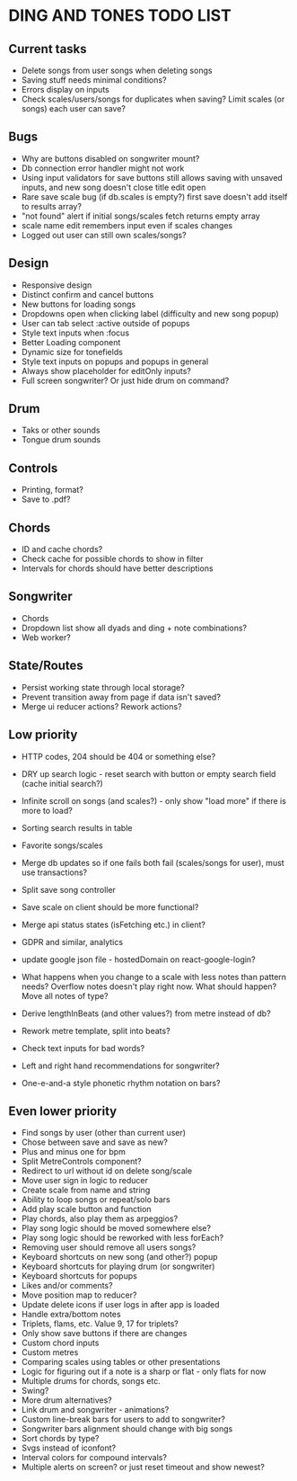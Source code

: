 # DING AND TONES TODO LIST

## Current tasks

* Delete songs from user songs when deleting songs
* Saving stuff needs minimal conditions?
* Errors display on inputs
* Check scales/users/songs for duplicates when saving? Limit scales (or songs) each user can save?

## Bugs

* Why are buttons disabled on songwriter mount?
* Db connection error handler might not work
* Using input validators for save buttons still allows saving with unsaved inputs, and new song doesn't close title edit open
* Rare save scale bug (if db.scales is empty?) first save doesn't add itself to results array?
* "not found" alert if initial songs/scales fetch returns empty array
* scale name edit remembers input even if scales changes
* Logged out user can still own scales/songs?

## Design

* Responsive design
* Distinct confirm and cancel buttons
* New buttons for loading songs
* Dropdowns open when clicking label (difficulty and new song popup)
* User can tab select :active outside of popups
* Style text inputs when :focus
* Better Loading component
* Dynamic size for tonefields
* Style text inputs on popups and popups in general
* Always show placeholder for editOnly inputs?
* Full screen songwriter? Or just hide drum on command?

## Drum

* Taks or other sounds
* Tongue drum sounds

## Controls

* Printing, format?
* Save to .pdf?

## Chords

* ID and cache chords?
* Check cache for possible chords to show in filter
* Intervals for chords should have better descriptions

## Songwriter

* Chords
* Dropdown list show all dyads and ding + note combinations?
* Web worker?

## State/Routes

* Persist working state through local storage?
* Prevent transition away from page if data isn't saved?
* Merge ui reducer actions? Rework actions?

## Low priority

* HTTP codes, 204 should be 404 or something else?
* DRY up search logic - reset search with button or empty search field (cache initial search?)
* Infinite scroll on songs (and scales?) - only show "load more" if there is more to load?
* Sorting search results in table
* Favorite songs/scales
* Merge db updates so if one fails both fail (scales/songs for user), must use transactions?
* Split save song controller
* Save scale on client should be more functional?
* Merge api status states (isFetching etc.) in client?

* GDPR and similar, analytics
* update google json file - hostedDomain on react-google-login?

* What happens when you change to a scale with less notes than pattern needs? Overflow notes doesn't play right now. What should happen? Move all notes of type?
* Derive lengthInBeats (and other values?) from metre instead of db?
* Rework metre template, split into beats?
* Check text inputs for bad words?
* Left and right hand recommendations for songwriter?
* One-e-and-a style phonetic rhythm notation on bars?

## Even lower priority

* Find songs by user (other than current user)
* Chose between save and save as new?
* Plus and minus one for bpm
* Split MetreControls component?
* Redirect to url without id on delete song/scale
* Move user sign in logic to reducer
* Create scale from name and string
* Ability to loop songs or repeat/solo bars
* Add play scale button and function
* Play chords, also play them as arpeggios?
* Play song logic should be moved somewhere else?
* Play song logic should be reworked with less forEach?
* Removing user should remove all users songs?
* Keyboard shortcuts on new song (and other?) popup
* Keyboard shortcuts for playing drum (or songwriter)
* Keyboard shortcuts for popups
* Likes and/or comments?
* Move position map to reducer?
* Update delete icons if user logs in after app is loaded
* Handle extra/bottom notes
* Triplets, flams, etc. Value 9, 17 for triplets?
* Only show save buttons if there are changes
* Custom chord inputs
* Custom metres
* Comparing scales using tables or other presentations
* Logic for figuring out if a note is a sharp or flat - only flats for now
* Multiple drums for chords, songs etc.
* Swing?
* More drum alternatives?
* Link drum and songwriter - animations?
* Custom line-break bars for users to add to songwriter?
* Songwriter bars alignment should change with big songs
* Sort chords by type?
* Svgs instead of iconfont?
* Interval colors for compound intervals?
* Multiple alerts on screen? or just reset timeout and show newest?

